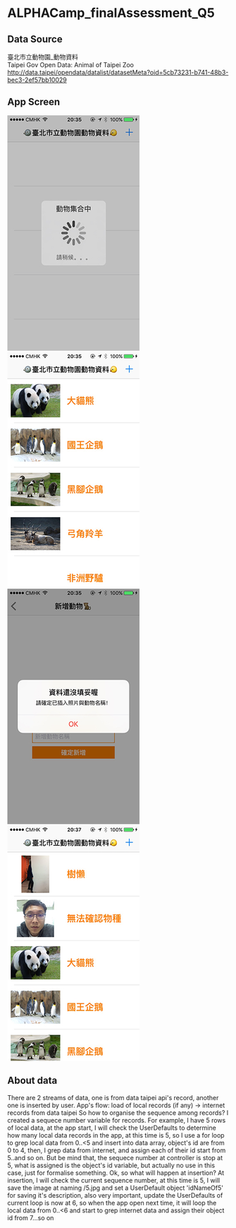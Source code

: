 # ALPHACamp_finalAssessment_Q5

## Data Source
臺北市立動物園_動物資料  
Taipei Gov Open Data: Animal of Taipei Zoo  
http://data.taipei/opendata/datalist/datasetMeta?oid=5cb73231-b741-48b3-bec3-2ef57bb10029  

## App Screen
![Alt text](launching.jpg?raw=true "launching")
![Alt text](mainScreen.jpg?raw=true "mainScreen")
![Alt text](insertedRecord.jpg?raw=true "insertedRecord")
![Alt text](updatedScreen.jpg?raw=true "updatedScreen")   

## About data
There are 2 streams of data, one is from data taipei api's record, another one is inserted by user.
App's flow: load of local records (if any) -> internet records from data taipei
So how to organise the sequence among records? I created a sequece number variable for records. For example, I have 5 rows of local data, at the app start, I will check the UserDefaults to determine how many local data records in the app, at this time is 5, so I use a for loop to grep local data from 0..<5 and insert into data array, object's id are from 0 to 4, then, I grep data from internet, and assign each of their id start from 5..and so on. But be mind that, the sequece number at controller is stop at 5, what is assigned is the object's id variable, but actually no use in this case, just for formalise something.
Ok, so what will happen at insertion? At insertion, I will check the current sequence number, at this time is 5, I will save the image at naming /5.jpg and set a UserDefault object 'idNameOf5' for saving it's description, also very important, update the UserDefaults of current loop is now at 6, so when the app open next time, it will loop the local data from 0..<6 and start to grep internet data and assign their object id from 7...so on


